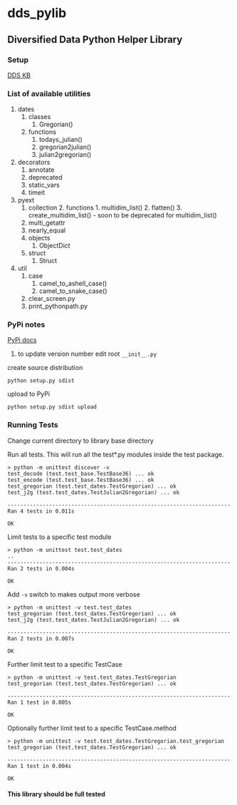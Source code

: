 # dds_pylib

## Diversified Data Python Helper Library

### Setup

[DDS KB](https://help.ddssoft.com/support/diversifieddata/ShowHomePage.do#Solutions/dv/193727000000679004)

### List of available utilities

1. dates
    1. classes
        1. Gregorian()
    2. functions
        1. todays_julian()
        2. gregorian2julian()
        3. julian2gregorian()
2. decorators
    1. annotate
    2. deprecated
    3. static_vars
    4. timeit
3. pyext
    1. collection
        2. functions
            1. multidim_list()
            2. flatten()
            3. create_multidim_list() - soon to be deprecated for multidim_list()
    2. multi_getattr
    3. nearly_equal
    4. objects
        1. ObjectDict
    5. struct
        1. Struct
4. util
    1. case
        1. camel_to_ashell_case()
        2. camel_to_snake_case()
    2. clear_screen.py
    3. print_pythonpath.py

### PyPi notes

[PyPi docs](http://python-packaging.readthedocs.io/en/latest/minimal.html)

1. to update version number edit root `__init__.py`

create source distribution

```console
python setup.py sdist
```

upload to PyPi

```console
python setup.py sdist upload
```

### Running Tests

Change current directory to library base directory

Run all tests. This will run all the test*.py modules inside the test package.

```console
> python -m unittest discover -v
test_decode (test.test_base.TestBase36) ... ok
test_encode (test.test_base.TestBase36) ... ok
test_gregorian (test.test_dates.TestGregorian) ... ok
test_j2g (test.test_dates.TestJulian2Gregorian) ... ok

----------------------------------------------------------------------
Ran 4 tests in 0.011s

OK
```

Limit tests to a specific test module

```console
> python -m unittest test.test_dates
..
----------------------------------------------------------------------
Ran 2 tests in 0.004s

OK
```

Add `-v` switch to makes output more verbose

```console
> python -m unittest -v test.test_dates
test_gregorian (test.test_dates.TestGregorian) ... ok
test_j2g (test.test_dates.TestJulian2Gregorian) ... ok

----------------------------------------------------------------------
Ran 2 tests in 0.007s

OK
```

Further limit test to a specific TestCase

```console
> python -m unittest -v test.test_dates.TestGregorian
test_gregorian (test.test_dates.TestGregorian) ... ok

----------------------------------------------------------------------
Ran 1 test in 0.005s

OK
```

Optionally further limit test to a specific TestCase.method

```console
> python -m unittest -v test.test_dates.TestGregorian.test_gregorian
test_gregorian (test.test_dates.TestGregorian) ... ok

----------------------------------------------------------------------
Ran 1 test in 0.004s

OK
```

#### This library should be full tested
